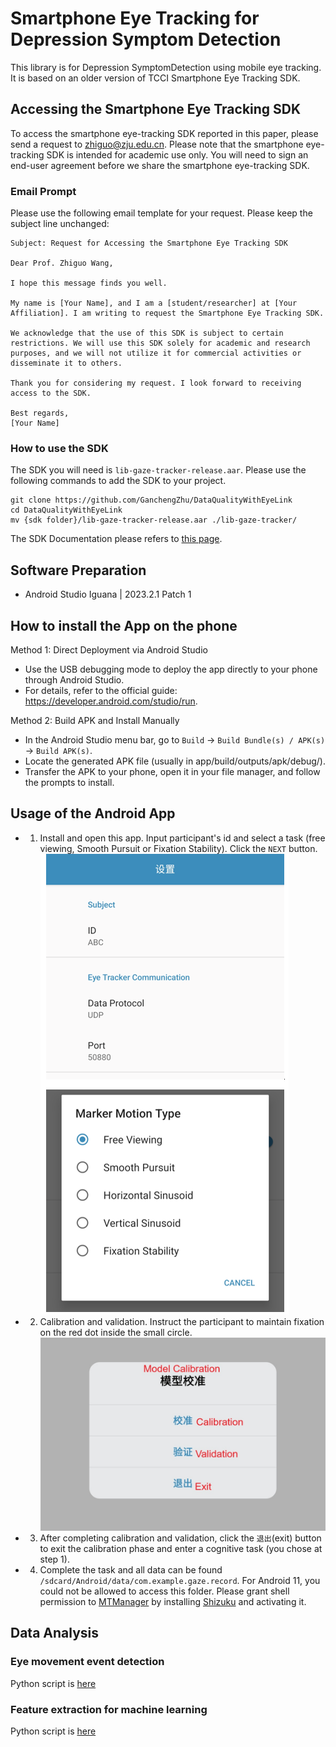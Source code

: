 # Smartphone Eye Tracking for Depression Symptom Detection

This library is for Depression SymptomDetection using mobile eye tracking. 
It is based on an older version of TCCI Smartphone Eye Tracking SDK.

## Accessing the Smartphone Eye Tracking SDK

To access the smartphone eye-tracking SDK reported in this paper, please send a request to
zhiguo@zju.edu.cn. Please note that the smartphone eye-tracking SDK is intended for
academic use only. You will need to sign an end-user agreement before we share the
smartphone eye-tracking SDK.

### Email Prompt

Please use the following email template for your request. Please keep the subject line unchanged:

```
Subject: Request for Accessing the Smartphone Eye Tracking SDK

Dear Prof. Zhiguo Wang,

I hope this message finds you well.

My name is [Your Name], and I am a [student/researcher] at [Your Affiliation]. I am writing to request the Smartphone Eye Tracking SDK.

We acknowledge that the use of this SDK is subject to certain restrictions. We will use this SDK solely for academic and research purposes, and we will not utilize it for commercial activities or disseminate it to others.

Thank you for considering my request. I look forward to receiving access to the SDK.

Best regards,
[Your Name]
```

### How to use the SDK

The SDK you will need is `lib-gaze-tracker-release.aar`.
Please use the following commands to add the SDK to your project.

```
git clone https://github.com/GanchengZhu/DataQualityWithEyeLink
cd DataQualityWithEyeLink
mv {sdk folder}/lib-gaze-tracker-release.aar ./lib-gaze-tracker/
```

The SDK Documentation please refers to [this page](https://github.com/GanchengZhu/eye_tracking_data_quality_analysis/).

## Software Preparation

- Android Studio Iguana | 2023.2.1 Patch 1

## How to install the App on the phone

Method 1: Direct Deployment via Android Studio

- Use the USB debugging mode to deploy the app directly to your phone through Android Studio.
- For details, refer to the official guide: https://developer.android.com/studio/run.

Method 2: Build APK and Install Manually

- In the Android Studio menu bar, go to `Build` → `Build Bundle(s) / APK(s)` → `Build APK(s)`.
- Locate the generated APK file (usually in app/build/outputs/apk/debug/).
- Transfer the APK to your phone, open it in your file manager, and follow the prompts to install.

## Usage of the Android App

- 1. Install and open this app. Input participant's id and select a task (free viewing, Smooth 
Pursuit or Fixation Stability). Click the `NEXT` button.
![screenshots/setting.png](screenshots/setting.png)

- 2. Calibration and validation. Instruct the participant to maintain fixation on the red dot inside the small circle.  
![screenshots/Screenshot_20240709_172934_GAZE_DEPRESSION.jpg](screenshots/Screenshot_20240709_172934_GAZE_DEPRESSION.jpg)

- 3. After completing calibration and validation, click the `退出`(exit) button to exit the calibration phase and 
enter a cognitive task (you chose at step 1).

- 4. Complete the task and all data can be found `/sdcard/Android/data/com.example.gaze.record`. For Android 11, you could not be allowed to access this folder. Please grant shell permission to [MTManager](https://mt2.cn/) by
     installing [Shizuku](https://shizuku.rikka.app/) and activating it. 

## Data Analysis

### Eye movement event detection

Python script is [here](data_analysis/eye_events_detection.py)

### Feature extraction for machine learning

Python script is [here](data_analysis/extract_features_complex.py)